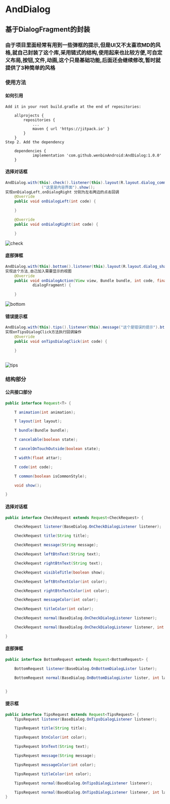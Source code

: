 
# AndDialog
## 基于DialogFragment的封装
### 由于项目里面经常有用到一些弹框的提示,但是UI又不太喜欢MD的风格,就自己封装了这个库,采用链式的结构,使用起来也比较方便,可自定义布局,按钮,文件,动画,这个只是基础功能,后面还会继续修改,暂时就提供了3种简单的风格


### 使用方法
#### 如何引用

``` 
Add it in your root build.gradle at the end of repositories:

	allprojects {
		repositories {
			...
			maven { url 'https://jitpack.io' }
		}
	}
Step 2. Add the dependency

	dependencies {
	        implementation 'com.github.wenbinAndroid:AndDialog:1.0.0'
	}
```
  
#### 选择对话框

``` Java
AndDialog.with(this).check().listener(this).layout(R.layout.dialog_common_check).message
                ("这里是内容界面").show();
实现onDialogLeft,onDialogRight 分别为左右两边的点击回调
    @Override
    public void onDialogLeft(int code) {

    }

    @Override
    public void onDialogRight(int code) {

    }
```
![check](https://github.com/wenbinAndroid/AndDialog/blob/master/photo/check.png "check")  

#### 底部弹框
```Java
AndDialog.with(this).bottom().listener(this).layout(R.layout.dialog_share).show();
实现这个方法,自己加入需要显示的视图
    @Override
    public void onDialogAction(View view, Bundle bundle, int code, final DialogFragment
            dialogFragment) {

    }
```
![bottom](https://github.com/wenbinAndroid/AndDialog/blob/master/photo/bottom.png "bottom") 
 
#### 错误提示框
``` java
AndDialog.with(this).tips().listener(this).message("这个是错误的提示").btnText("好的").show();
实现onTipsDialogClick方法执行回调操作
    @Override
    public void onTipsDialogClick(int code) {

    }
   
```
![tips](https://github.com/wenbinAndroid/AndDialog/blob/master/photo/tips.png "tips")

### 结构部分
#### 公共接口部分
``` Java
public interface Request<T> {

    T animation(int animation);

    T layout(int layout);

    T bundle(Bundle bundle);

    T cancelable(boolean state);

    T cancelOnTouchOutside(boolean state);

    T width(float attar);

    T code(int code);

    T common(boolean isCommonStyle);

    void show();

}
```
#### 选择对话框
```java
public interface CheckRequest extends Request<CheckRequest> {

    CheckRequest listener(BaseDialog.OnCheckDialogListener listener);

    CheckRequest title(String title);

    CheckRequest message(String message);

    CheckRequest leftBtnText(String text);

    CheckRequest rightBtnText(String text);

    CheckRequest visibleTitle(boolean show);

    CheckRequest leftBtnTextColor(int color);

    CheckRequest rightBtnTextColor(int color);

    CheckRequest messageColor(int color);

    CheckRequest titleColor(int color);

    CheckRequest normal(BaseDialog.OnCheckDialogListener listener);

    CheckRequest normal(BaseDialog.OnCheckDialogListener listener, int layout);

}
```
#### 底部弹框
```java
public interface BottomRequest extends Request<BottomRequest> {

    BottomRequest listener(BaseDialog.OnBottomDialogLister lister);

    BottomRequest normal(BaseDialog.OnBottomDialogLister lister, int layout);


}
````
#### 提示框
```java
public interface TipsRequest extends Request<TipsRequest> {
    TipsRequest listener(BaseDialog.OnTipsDialogListener listener);

    TipsRequest title(String title);

    TipsRequest btnColor(int color);

    TipsRequest btnText(String text);

    TipsRequest message(String message);

    TipsRequest messageColor(int color);

    TipsRequest titleColor(int color);

    TipsRequest normal(BaseDialog.OnTipsDialogListener listener);

    TipsRequest normal(BaseDialog.OnTipsDialogListener listener, int layout);
}
```



